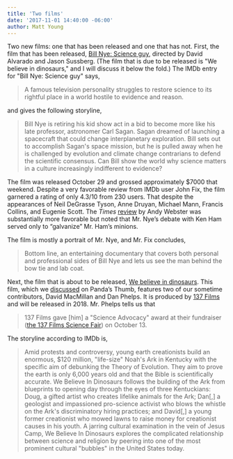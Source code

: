 ```yaml
---
title: 'Two films'
date: '2017-11-01 14:40:00 -06:00'
author: Matt Young
---
```

Two new films: one that has been released and one that has not. First, the film that has been released, [Bill Nye: Science guy](http://www.imdb.com/title/tt4853154/), directed by David Alvarado and Jason Sussberg. (The film that is due to be released is "We believe in dinosaurs," and I will discuss it below the fold.) The IMDb entry for "Bill Nye: Science guy" says,

>A famous television personality struggles to restore science to its rightful place in a world hostile to evidence and reason.

and gives the following storyline,

>Bill Nye is retiring his kid show act in a bid to become more like his late professor, astronomer Carl Sagan. Sagan dreamed of launching a spacecraft that could change interplanetary exploration. Bill sets out to accomplish Sagan's space mission, but he is pulled away when he is challenged by evolution and climate change contrarians to defend the scientific consensus. Can Bill show the world why science matters in a culture increasingly indifferent to evidence?

<!--more-->

The film was released October 29 and grossed approximately $7000 that weekend. Despite a very favorable review from IMDb user John Fix, the film garnered a rating of only 4.3/10 from 230 users. That despite the appearances of Neil DeGrasse Tyson, Anne Druyan, Michael Mann, Francis Collins, and Eugenie Scott. The <i>Times</i> [review](https://www.nytimes.com/2017/10/26/movies/bill-nye-science-guy-review-documentary.html) by Andy Webster was substantially more favorable but noted that Mr. Nye’s debate with Ken Ham served only to “galvanize” Mr. Ham’s minions.

The film is mostly a portrait of Mr. Nye, and Mr. Fix concludes,

> Bottom line, an entertaining documentary that covers both personal and professional sides of Bill Nye and lets us see the man behind the bow tie and lab coat.


Next, the film that is about to be released, [We believe in dinosaurs](http://www.imdb.com/title/tt7476786/). This film, which we [discussed](https://pandasthumb.org/archives/2016/12/we-believe-in-dinosaurs.html) on Panda’s Thumb, features two of our sometime contributors, David MacMillan and Dan Phelps. It is produced by [137 Films](http://www.137films.org/) and will be released in 2018.   Mr. Phelps tells us that

>137 Films gave [him] a "Science Advocacy" award at their fundraiser ([the 137 Films Science Fair](http://www.137films.org/science-fair.html)) on October 13.


The storyline according to IMDb is,

>Amid protests and controversy, young earth creationists build an enormous, $120 million, "life-size" Noah's Ark in Kentucky with the specific aim of debunking the Theory of Evolution. They aim to prove the earth is only 6,000 years old and that the Bible is scientifically accurate. We Believe In Dinosaurs follows the building of the Ark from blueprints to opening day through the eyes of three Kentuckians: Doug, a gifted artist who creates lifelike animals for the Ark; Dan[,] a geologist and impassioned pro-science activist who blows the whistle on the Ark's discriminatory hiring practices; and David[,] a young former creationist who mowed lawns to raise money for creationist causes in his youth. A jarring cultural examination in the vein of Jesus Camp, We Believe In Dinosaurs explores the complicated relationship between science and religion by peering into one of the most prominent cultural "bubbles" in the United States today.

